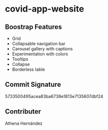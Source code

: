 # covid-app-website
## Boostrap Features
- Grid
- Collapsable navigation bar
- Carousel gallery with captions
- Experimentation with colors
- Tooltips
- Collapse
- Borderless table

## Commit Signature
5733500495acea83ba6738e1813e7135607dbf24
## Contributer
Athena Hernández
